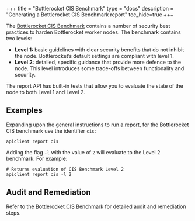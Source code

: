 +++
title = "Bottlerocket CIS Benchmark"
type = "docs"
description = "Generating a Bottlerocket CIS Benchmark report"
toc_hide=true
+++

The [Bottlerocket CIS Benchmark](https://www.cisecurity.org/benchmark/bottlerocket) contains a number of security best practices to harden Bottlerocket worker nodes.
The benchmark contains two levels:

* **Level 1:** basic guidelines with clear security benefits that do not inhibit the node.
Bottlerocket’s default settings are compliant with level 1.
* **Level 2:** detailed, specific guidance that provide more defence to the node.
This level introduces some trade-offs between functionality and security.

The report API has built-in tests that allow you to evaluate the state of the node to both Level 1 and Level 2.

## Examples

Expanding upon the general instructions to [run a report](../#running-a-report), for the Bottlerocket CIS benchmark use the identifier `cis`:

```shell
apiclient report cis
```

Adding the flag `-l` with the value of `2` will evaluate to the Level 2 benchmark. For example:

```shell
# Returns evaluation of CIS Benchmark Level 2
apiclient report cis -l 2
```

## Audit and Remediation

Refer to the [Bottlerocket CIS Benchmark](https://www.cisecurity.org/benchmark/bottlerocket) for detailed audit and remediation steps.
